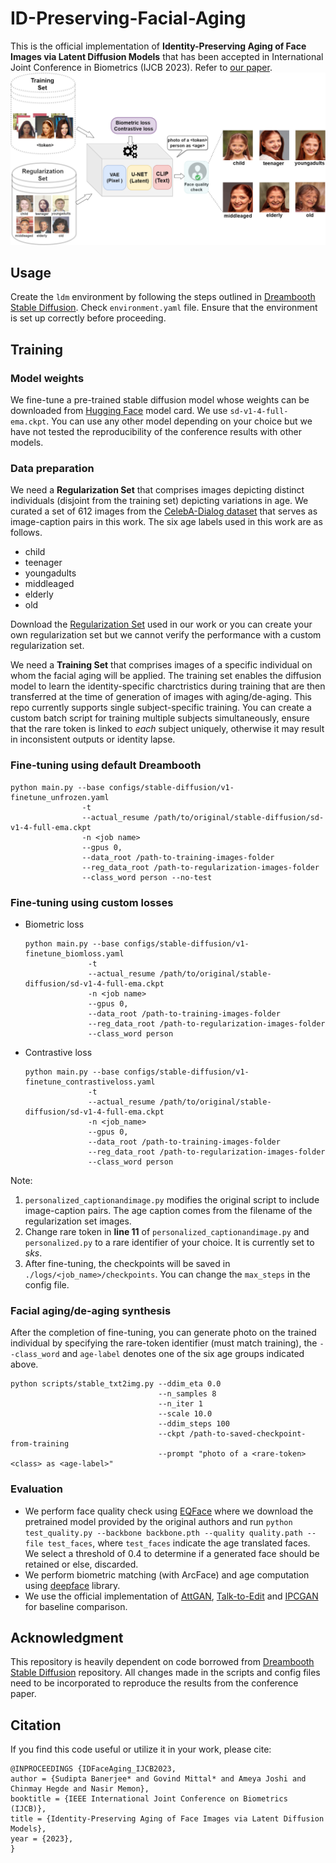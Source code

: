 # ID-Preserving-Facial-Aging
This is the official implementation of **Identity-Preserving Aging of Face Images via Latent Diffusion Models** that has been accepted in International Joint Conference in Biometrics (IJCB 2023). Refer to [our paper](https://arxiv.org/abs/2307.08585).
![alt text](Outline.png)

## Usage
Create the `ldm` environment by following the steps outlined in [Dreambooth Stable Diffusion](https://github.com/XavierXiao/Dreambooth-Stable-Diffusion). Check `environment.yaml` file. Ensure that the environment is set up correctly before proceeding. 

## Training

### Model weights
We fine-tune a pre-trained stable diffusion model whose weights can be downloaded from [Hugging Face](https://huggingface.co/CompVis) model card. We use `sd-v1-4-full-ema.ckpt`. You can use any other model depending on your choice but we have not tested the reproducibility of the conference results with other models.

### Data preparation
We need a **Regularization Set** that comprises images depicting distinct individuals (disjoint from the training set) depicting variations in age. We curated a set of 612 images from the [CelebA-Dialog dataset](https://mmlab.ie.cuhk.edu.hk/projects/CelebA/CelebA_Dialog.html) that serves as image-caption pairs in this work. The six age labels used in this work are as follows.
- child
- teenager
- youngadults
- middleaged
- elderly
- old
  
Download the [Regularization Set](https://drive.google.com/file/d/1GmOjT5B-Dq2zstSm9DRafPMX9E7rByhd/view?usp=drive_link) used in our work or you can create your own regularization set but we cannot verify the performance with a custom regularization set. 

We need a **Training Set** that comprises images of a specific individual on whom the facial aging will be applied. The training set enables the diffusion model to learn the identity-specific charctristics during training that are then transferred at the time of generation of images with aging/de-aging. This repo currently supports single subject-specific training. You can create a custom batch script for training multiple subjects simultaneously, ensure that the rare token is linked to *each* subject uniquely, otherwise it may result in inconsistent outputs or identity lapse.   

### Fine-tuning using default Dreambooth

```
python main.py --base configs/stable-diffusion/v1-finetune_unfrozen.yaml 
                -t 
                --actual_resume /path/to/original/stable-diffusion/sd-v1-4-full-ema.ckpt  
                -n <job name> 
                --gpus 0, 
                --data_root /path-to-training-images-folder 
                --reg_data_root /path-to-regularization-images-folder
                --class_word person --no-test
```
### Fine-tuning using custom losses
- Biometric loss
  ```
  python main.py --base configs/stable-diffusion/v1-finetune_biomloss.yaml 
                -t 
                --actual_resume /path/to/original/stable-diffusion/sd-v1-4-full-ema.ckpt  
                -n <job name> 
                --gpus 0, 
                --data_root /path-to-training-images-folder
                --reg_data_root /path-to-regularization-images-folder
                --class_word person
  ```
- Contrastive loss
  ```
  python main.py --base configs/stable-diffusion/v1-finetune_contrastiveloss.yaml 
                -t 
                --actual_resume /path/to/original/stable-diffusion/sd-v1-4-full-ema.ckpt  
                -n <job_name> 
                --gpus 0, 
                --data_root /path-to-training-images-folder
                --reg_data_root /path-to-regularization-images-folder
                --class_word person
  ```

Note:
1. `personalized_captionandimage.py` modifies the original script to include image-caption pairs. The age caption comes from the filename of the regularization set images.
2. Change rare token in **line 11** of `personalized_captionandimage.py` and `personalized.py` to a rare identifier of your choice. It is currently set to *sks*.
3. After fine-tuning, the checkpoints will be saved in `./logs/<job_name>/checkpoints`. You can change the `max_steps` in the config file.

### Facial aging/de-aging synthesis

After the completion of fine-tuning, you can generate photo on the trained individual by specifying the rare-token identifier (must match training), the `--class_word` and `age-label` denotes one of the six age groups indicated above.
```
python scripts/stable_txt2img.py --ddim_eta 0.0 
                                 --n_samples 8 
                                 --n_iter 1 
                                 --scale 10.0 
                                 --ddim_steps 100  
                                 --ckpt /path-to-saved-checkpoint-from-training
                                 --prompt "photo of a <rare-token> <class> as <age-label>" 
```
### Evaluation

- We perform face quality check using [EQFace](https://github.com/deepcam-cn/FaceQuality) where we download the pretrained model provided by the original authors and run `python test_quality.py --backbone backbone.pth --quality quality.path --file test_faces`, where `test_faces` indicate the age translated faces. We select a threshold of 0.4 to determine if a generated face should be retained or else, discarded.
- We perform biometric matching (with ArcFace) and age computation using [deepface](https://github.com/serengil/deepface) library.
- We use the official implementation of [AttGAN](https://github.com/LynnHo/AttGAN-Tensorflow), [Talk-to-Edit](https://github.com/yumingj/Talk-to-Edit) and [IPCGAN](https://github.com/dawei6875797/Face-Aging-with-Identity-Preserved-Conditional-Generative-Adversarial-Networks) for baseline comparison.


## Acknowledgment
This repository is heavily dependent on code borrowed from [Dreambooth Stable Diffusion](https://github.com/XavierXiao/Dreambooth-Stable-Diffusion) repository. All changes made in the scripts and config files need to be incorporated to reproduce the results from the conference paper.

## Citation
If you find this code useful or utilize it in your work, please cite:
```
@INPROCEEDINGS {IDFaceAging_IJCB2023,
author = {Sudipta Banerjee* and Govind Mittal* and Ameya Joshi and Chinmay Hegde and Nasir Memon},
booktitle = {IEEE International Joint Conference on Biometrics (IJCB)},
title = {Identity-Preserving Aging of Face Images via Latent Diffusion Models},
year = {2023},
}
```
